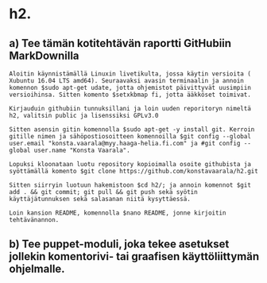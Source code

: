 # h2.

## a) Tee tämän kotitehtävän raportti GitHubiin MarkDownilla

	Aloitin käynnistämällä Linuxin livetikulta, jossa käytin versioita ( Xubuntu 16.04 LTS amd64). Seuraavaksi avasin terminaalin ja annoin komennon $sudo apt-get udate, jotta ohjemistot päivittyvät uusimpiin versioihinsa. Sitten komento $setxkbmap fi, jotta ääkköset toimivat.
	
	Kirjauduin githubiin tunnuksillani ja loin uuden reporitoryn nimeltä h2, valitsin public ja lisenssiksi GPLv3.0
	
	Sitten asensin gitin komennolla $sudo apt-get -y install git. Kerroin gitille nimen ja sähöpostiosoitteen komennoilla $git config --global user.email "konsta.vaarala@myy.haaga-helia.fi.com" ja #git config --global user.name "Konsta Vaarala".

	Lopuksi kloonataan luotu repository kopioimalla osoite githubista ja syöttämällä komento $git clone https://github.com/konstavaarala/h2.git

	Sitten siirryin luotuun hakemistoon $cd h2/; ja annoin komennot $git add . && git commit; git pull && git push sekä syötin käyttäjätunnuksen sekä salasanan niitä kysyttäessä.

	Loin kansion README, komennolla $nano README, jonne kirjoitin tehtävänannon.

	

## b) Tee puppet-moduli, joka tekee asetukset jollekin komentorivi- tai graafisen käyttöliittymän ohjelmalle.

